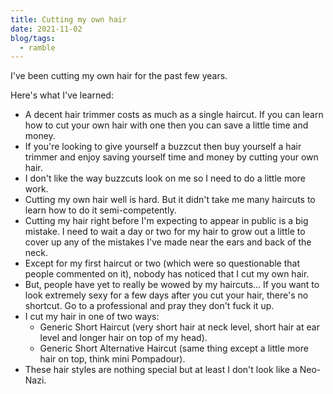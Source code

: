 ```yaml
---
title: Cutting my own hair
date: 2021-11-02
blog/tags:
  - ramble
---
```


I've been cutting my own hair for the past few years.

Here's what I've learned:

- A decent hair trimmer costs as much as a single haircut. If you can learn how to cut your own hair with one then you can save a little time and money.
- If you're looking to give yourself a buzzcut then buy yourself a hair trimmer and enjoy saving yourself time and money by cutting your own hair.
- I don't like the way buzzcuts look on me so I need to do a little more work.
- Cutting my own hair well is hard. But it didn't take me many haircuts to learn how to do it semi-competently.
- Cutting my hair right before I'm expecting to appear in public is a big mistake. I need to wait a day or two for my hair to grow out a little to cover up any of the mistakes I've made near the ears and back of the neck.
- Except for my first haircut or two (which were so questionable that people commented on it), nobody has noticed that I cut my own hair.
- But, people have yet to really be wowed by my haircuts... If you want to look extremely sexy for a few days after you cut your hair, there's no shortcut. Go to a professional and pray they don't fuck it up.
- I cut my hair in one of two ways:
  - Generic Short Haircut (very short hair at neck level, short hair at ear level and longer hair on top of my head).
  - Generic Short Alternative Haircut (same thing except a little more hair on top, think mini Pompadour).
- These hair styles are nothing special but at least I don't look like a Neo-Nazi.

